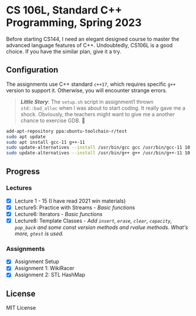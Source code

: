 # CS 106L, Standard C++ Programming, Spring 2023

Before starting CS144, I need an elegant designed course to master the advanced language features of C++. Undoubtedly, CS106L is a good choice. If you have the similar plan, give it a try.

## Configuration

The assignments use C++ standard `c++17`, which requires specific `g++` version to support it. Otherwise, you will encounter strange errors.

> _**Little Story**_: The `setup.sh` script in assignment1 thrown `std::bad_alloc` when I was about to start coding. It really gave me a shock. Obviously, the teachers might want to give me a another chance to exercise GDB. :thinking:

```bash
add-apt-repository ppa:ubuntu-toolchain-r/test
sudo apt update
sudo apt install gcc-11 g++-11
sudo update-alternatives --install /usr/bin/gcc gcc /usr/bin/gcc-11 10
sudo update-alternatives --install /usr/bin/g++ g++ /usr/bin/g++-11 10
```

## Progress

### Lectures

- [x] Lecture 1 - 15 (I have read 2021 win materials)
- [x] Lecture5: Practice with Streams - _Basic functions_
- [x] Lecture6: Iterators - _Basic functions_
- [x] Lecture8: Template Classes - _Add `insert`, `erase`, `clear`, `capacity`, `pop_back` and some const version methods and rvalue methods. What's more, `gtest` is used._

### Assignments

- [x] Assignment Setup
- [x] Assignment 1: WikiRacer
- [x] Assignment 2: STL HashMap

## License

MIT License
